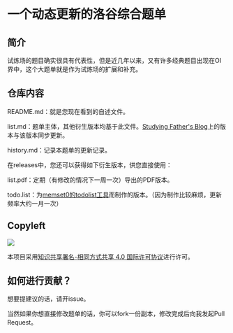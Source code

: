 # 一个动态更新的洛谷综合题单

## 简介

试炼场的题目确实很具有代表性，但是近几年以来，又有许多经典题目出现在OI界中，这个大题单就是作为试炼场的扩展和补充。

## 仓库内容

README.md：就是您现在看到的自述文件。

list.md：题单主体，其他衍生版本均基于此文件。[Studying Father's Blog](https://studyingfather.com/archives/841)上的版本与该版本同步更新。

history.md：记录本题单的更新记录。

在releases中，您还可以获得如下衍生版本，供您直接使用：

list.pdf：定期（有修改的情况下一周一次）导出的PDF版本。

todo.list：为[memset0的todolist工具](https://github.com/memset0/luogu-todolist)而制作的版本。（因为制作比较麻烦，更新频率大约一月一次）

## Copyleft

![](https://i.creativecommons.org/l/by-sa/4.0/88x31.png)

本项目采用[知识共享署名-相同方式共享 4.0 国际许可协议](https://creativecommons.org/licenses/by-sa/4.0/)进行许可。

## 如何进行贡献？

想要提建议的话，请开issue。

当然如果你想直接修改题单的话，你可以fork一份副本，修改完成后向我发起Pull Request。
